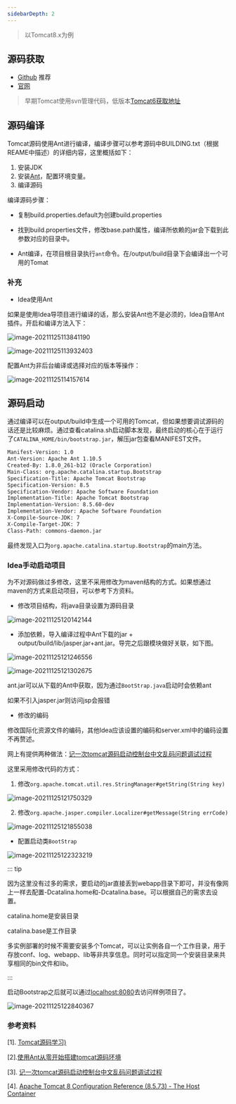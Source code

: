 ```yaml
---
sidebarDepth: 2
---
```

> 以Tomcat8.x为例

## 源码获取

- [Github](https://github.com/apache/tomcat.git) 推荐
- [官网](https://tomcat.apache.org/download-80.cgi)

> 早期Tomcat使用svn管理代码，低版本[Tomcat6获取地址](http://archive.apache.org/dist/tomcat/tomcat-6/v6.0.1/src/)

## 源码编译

Tomcat源码使用Ant进行编译，编译步骤可以参考源码中BUILDING.txt（根据REAME中描述）的详细内容，这里概括如下：

1. 安装JDK
2. 安装[Ant](https://ant.apache.org/bindownload.cgi)，配置环境变量。
3. 编译源码

编译源码步骤：

- 复制build.properties.default为创建build.properties

- 找到build.properties文件，修改base.path属性，编译所依赖的jar会下载到此参数对应的目录中。
- Ant编译，在项目根目录执行`ant`命令。在/output/build目录下会编译出一个可用的Tomat



### 补充

- Idea使用Ant

如果是使用Idea导项目进行编译的话，那么安装Ant也不是必须的，Idea自带Ant插件。开启和编译方法入下：

![image-20211125113841190](https://gitee.com/zengsl/picBed/raw/master/img/2021/11/20211125113846.png)

![image-20211125113932403](https://gitee.com/zengsl/picBed/raw/master/img/2021/11/20211125113932.png)

配置Ant为非后台编译或选择对应的版本等操作：

![image-20211125114157614](https://gitee.com/zengsl/picBed/raw/master/img/2021/11/20211125114157.png)



## 源码启动

通过编译可以在output/build中生成一个可用的Tomcat，但如果想要调试源码的话还是比较麻烦。通过查看catalina.sh启动脚本发现，最终启动的核心在于运行了`CATALINA_HOME/bin/bootstrap.jar`，解压jar包查看MANIFEST文件。

``` txt {4}
Manifest-Version: 1.0
Ant-Version: Apache Ant 1.10.5
Created-By: 1.8.0_261-b12 (Oracle Corporation)
Main-Class: org.apache.catalina.startup.Bootstrap
Specification-Title: Apache Tomcat Bootstrap
Specification-Version: 8.5
Specification-Vendor: Apache Software Foundation
Implementation-Title: Apache Tomcat Bootstrap
Implementation-Version: 8.5.60-dev
Implementation-Vendor: Apache Software Foundation
X-Compile-Source-JDK: 7
X-Compile-Target-JDK: 7
Class-Path: commons-daemon.jar
```

最终发现入口为`org.apache.catalina.startup.Bootstrap`的main方法。



### Idea手动启动项目

为不对源码做过多修改，这里不采用修改为maven结构的方式。如果想通过maven的方式来启动项目，可以参考下方资料。

- 修改项目结构，将java目录设置为源码目录

![image-20211125120142144](https://gitee.com/zengsl/picBed/raw/master/img/2021/11/20211125120142.png)

- 添加依赖，导入编译过程中Ant下载的jar + output/build/lib/jasper.jar+ant.jar。导完之后跟模块做好关联，如下图。

  

![image-20211125121246556](https://gitee.com/zengsl/picBed/raw/master/img/2021/11/20211125121246.png)

![image-20211125121302675](https://gitee.com/zengsl/picBed/raw/master/img/2021/11/20211125121302.png)

ant.jar可以从下载的Ant中获取，因为通过`BootStrap.java`启动时会依赖ant

如果不引入jasper.jar则访问jsp会报错

- 修改的编码

修改国际化资源文件的编码，其他Idea应该设置的编码和server.xml中的编码设置不再赘述。

网上有提供两种做法：[记一次tomcat源码启动控制台中文乱码问题调试过程](https://blog.csdn.net/zhoutaoping1992/article/details/104751705)

这里采用修改代码的方式：

1. 修改`org.apache.tomcat.util.res.StringManager#getString(String key)`

![image-20211125121750329](https://gitee.com/zengsl/picBed/raw/master/img/2021/11/20211125121750.png)

2. 修改`org.apache.jasper.compiler.Localizer#getMessage(String errCode)`

![image-20211125121855038](https://gitee.com/zengsl/picBed/raw/master/img/2021/11/20211125121855.png)

- 配置启动类`BootStrap`

![image-20211125122323219](https://gitee.com/zengsl/picBed/raw/master/img/2021/11/20211125122323.png)

::: tip

因为这里没有过多的需求，要启动的jar直接丢到webapp目录下即可，并没有像网上一样去配置-Dcatalina.home和-Dcatalina.base。可以根据自己的需求去设置。

catalina.home是安装目录

catalina.base是工作目录

多实例部署的时候不需要安装多个Tomcat，可以让实例各自一个工作目录，用于存放conf、log、webapp、lib等非共享信息。同时可以指定同一个安装目录来共享相同的bin文件和lib。

:::

启动Bootstrap之后就可以通过[localhost:8080](localhost:8080)去访问样例项目了。



![image-20211125122840367](https://gitee.com/zengsl/picBed/raw/master/img/2021/11/20211125122840.png)

### 参考资料

[1]. [Tomcat源码学习)](https://gitee.com/stefanpy/tomcat-source-code-learning)

[2].[使用Ant从零开始搭建tomcat源码环境](https://blog.csdn.net/xu1204013031/article/details/111766400)

[3]. [记一次tomcat源码启动控制台中文乱码问题调试过程](https://blog.csdn.net/zhoutaoping1992/article/details/104751705)

[4]. [Apache Tomcat 8 Configuration Reference (8.5.73) - The Host Container](http://tomcat.apache.org/tomcat-8.5-doc/config/host.html)
